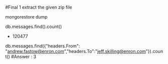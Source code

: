 #Final 1
extract the given zip file 

mongorestore dump

db.messages.find().count()
 - 120477

db.messages.find({"headers.From": "andrew.fastow@enron.com","headers.To":"jeff.skilling@enron.com"}).count()
#Answer : 3


